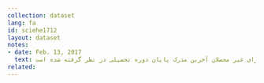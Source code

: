 ```yaml
---
collection: dataset
lang: fa
id: sciehe1712
layout: dataset
notes: 
- date: Feb. 13, 2017
  text: توضیح دوره تحصیلی - برای محصلان دوره تحصیلی و برای غیر محصلان آخرین مدرک پایان دوره تحصیلی در نظر گرفته شده است. 
related:
---
```

